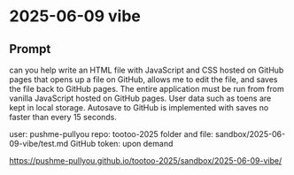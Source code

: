 # 2025-06-09 vibe

## Prompt

can you help write an HTML file with JavaScript and CSS hosted on GitHub pages that opens up a file on GitHub, allows me to edit the file, and saves the file back to GitHub pages. The entire application must be run from from vanilla JavaScript hosted on GitHub pages. User data such as toens are kept in local storage. Autosave to GitHub is implemented with saves no faster than every 15 seconds.

user: pushme-pullyou
repo: tootoo-2025
folder and file: sandbox/2025-06-09-vibe/test.md
GitHub token: upon demand

https://pushme-pullyou.github.io/tootoo-2025/sandbox/2025-06-09-vibe/